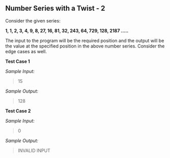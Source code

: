 ## Number Series with a Twist - 2 ##

Consider the given series:

**1, 1, 2, 3, 4, 9, 8, 27, 16, 81, 32, 243, 64, 729, 128, 2187 .....**

The input to the program will be the required position and the output will be the value at the specified position in the above number series. Consider the edge cases as well.

**Test Case 1**

*Sample Input:*

> 15

*Sample Output:*

> 128

**Test Case 2**

*Sample Input:*

> 0

*Sample Output:*

> INVALID INPUT
